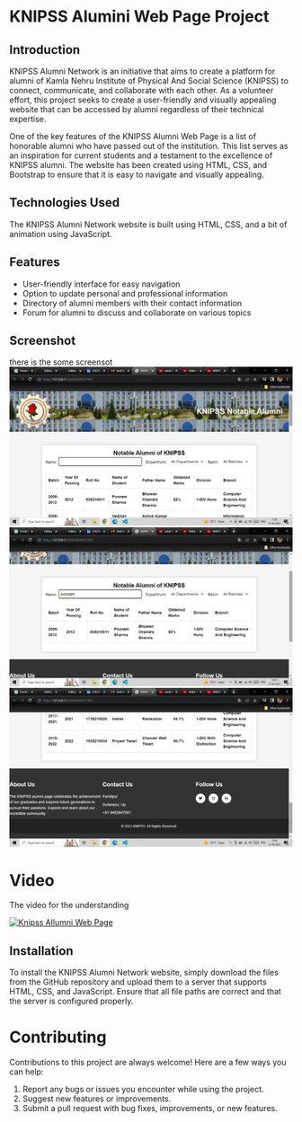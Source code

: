 # KNIPSS Alumini  Web Page Project

## Introduction

KNIPSS Alumni Network is an initiative that aims to create a platform for alumni of Kamla Nehru Institute of Physical And Social Science (KNIPSS) to connect, communicate, and collaborate with each other. As a volunteer effort, this project seeks to create a user-friendly and visually appealing website that can be accessed by alumni regardless of their technical expertise.

One of the key features of the KNIPSS Alumni Web Page is a list of honorable alumni who have passed out of the institution. This list serves as an inspiration for current students and a testament to the excellence of KNIPSS alumni. The website has been created using HTML, CSS, and Bootstrap to ensure that it is easy to navigate and visually appealing.

## Technologies Used

The KNIPSS Alumni Network website is built using HTML, CSS, and a bit of animation using JavaScript.

## Features

- User-friendly interface for easy navigation
- Option to update personal and professional information
- Directory of alumni members with their contact information
- Forum for alumni to discuss and collaborate on various topics

## Screenshot
there is the some screensot 
![ first](1.png)
![ second](2.png)
![ third](3.png)

# Video

The video for the understanding

[![Knipss Allumni Web Page](https://img.youtube.com/vi/TtuRDYEBstk/0.jpg)](https://www.youtube.com/watch?v=TtuRDYEBstk)

## Installation

To install the KNIPSS Alumni Network website, simply download the files from the GitHub repository and upload them to a server that supports HTML, CSS, and JavaScript. Ensure that all file paths are correct and that the server is configured properly.

# Contributing
Contributions to this project are always welcome! Here are a few ways you can help:
1. Report any bugs or issues you encounter while using the project.
2. Suggest new features or improvements.
3. Submit a pull request with bug fixes, improvements, or new features.
